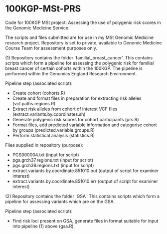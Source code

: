 # 100KGP-MSt-PRS
Code for 100KGP MSt project: Assessing the use of polygenic risk scores in the Genomic Medicine Service.

The scripts and files submitted are for use in my MSt Genomic Medicine research project.
Repository is set to private, available to Genomic Medicine Course Team for assessment purposes only. 

(1) Repository contains the folder 'familial_breast_cancer'. This contains scripts which form a pipeline for assessing the polygenic risk for familial breast cancer of certain cohorts within the 100KGP. The pipeline is performed within the Genomics England Research Environment. 

Pipeline step (associated script):
- Create cohort (cohorts.R)
- Create and format files in preparation for extracting risk alleles (vcf.paths.regions.R)
- Extract risk alleles from cohort of interest VCF files (extract.variants.by.coordinates.sh)
- Generate polygenic risk scores for cohort participants (prs.R)
- Format files, add predicted variable information and categorise cohort by groups (predicted.variable.groups.R)
- Perform statistical analysis (statistics.R)

Files supplied in repository (purpose):
- PGS000004.txt (input for script)
- pgs.grch37.regions.txt (input for script)
- pgs.grch38.regions.txt (input for script)
- extract.variants.by.coordinate.851010.out (output of script for examiner interest)
- extract.variants.by.coordinate.851010.err (output of script for examiner interest)


(2) Repository contains the folder 'GSA'. This contains scripts which form a pipeline for assessing variants which are on the GSA. 

Pipeline step (associated script):
- Find risk loci present on GSA, generate files in format suitable for input into pipeline (1) above (gsa.R).
